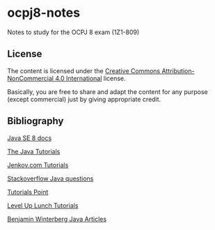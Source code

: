 # ocpj8-notes
Notes to study for the OCPJ 8 exam (1Z1-809)

## License
The content is licensed under the [Creative Commons Attribution-NonCommercial 4.0 International](http://creativecommons.org/licenses/by-nc/4.0/) license.

Basically, you are free to share and adapt the content for any purpose (except commercial) just by giving appropriate credit.

## Bibliography
[Java SE 8 docs](http://docs.oracle.com/javase/8/docs/api/)

[The Java Tutorials](http://docs.oracle.com/javase/tutorial/)

[Jenkov.com Tutorials](http://tutorials.jenkov.com/)

[Stackoverflow Java questions](http://stackoverflow.com/questions/tagged/java)

[Tutorials Point](http://www.tutorialspoint.com/java/)

[Level Up Lunch Tutorials](http://www.leveluplunch.com/java/tutorials/)

[Benjamin Winterberg Java Articles](http://winterbe.com/java/)
